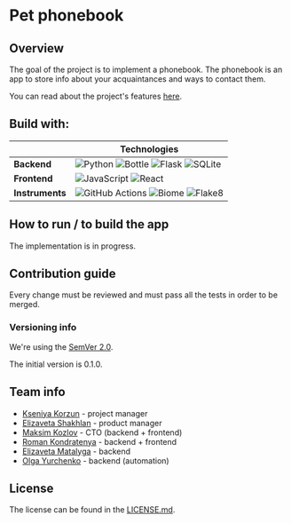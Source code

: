 # Pet phonebook

## Overview

The goal of the project is to implement a phonebook.
The phonebook is an app to store info about your acquaintances and ways to contact them.

You can read about the project's features [here](docs/Features.md).

## Build with:

|    | Technologies                                                                                                                                 |
|-------------|--------------------------------------------------------------------------------------------------------------------------------------------|
| **Backend** | ![Python](https://img.shields.io/badge/Python-696969?logo=python&logoColor=white)  ![Bottle](https://img.shields.io/badge/Bottle-696969) ![Flask](https://img.shields.io/badge/Flask-696969?logo=flask) ![SQLite](https://img.shields.io/badge/SQLite-696969?logo=sqlite) |
| **Frontend** | ![JavaScript](https://img.shields.io/badge/JavaScript-696969?logo=javascript) ![React](https://img.shields.io/badge/React-696969?logo=react) |
| **Instruments** | ![GitHub Actions](https://img.shields.io/badge/GitHub_Actions-696969?logo=github-actions) ![Biome](https://img.shields.io/badge/Biome-696969?logo=biome) ![Flake8](https://img.shields.io/badge/Flake8-696969) |

## How to run / to build the app

The implementation is in progress.

## Contribution guide

Every change must be reviewed and must pass all the tests in order to be merged.

### Versioning info

We're using the [SemVer 2.0](https://semver.org).

The initial version is 0.1.0.

## Team info

- [Kseniya Korzun](https://github.com/Cassiopeia2107) - project manager
- [Elizaveta Shakhlan](https://github.com/shaklanchik) - product manager
- [Maksim Kozlov](https://github.com/maks2134) - CTO (backend + frontend)
- [Roman Kondratenya](https://github.com/labudap) - backend + frontend
- [Elizaveta Matalyga](https://github.com/spooozy) - backend
- [Olga Yurchenko](https://github.com/Kavinsky228) - backend (automation)

## License

The license can be found in the [LICENSE.md](LICENSE.md).
